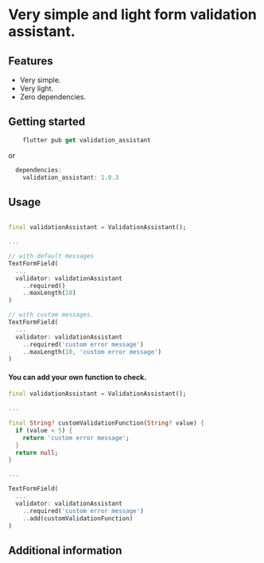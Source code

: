 <!-- 
This README describes the package. If you publish this package to pub.dev,
this README's contents appear on the landing page for your package.

For information about how to write a good package README, see the guide for
[writing package pages](https://dart.dev/guides/libraries/writing-package-pages). 

For general information about developing packages, see the Dart guide for
[creating packages](https://dart.dev/guides/libraries/create-library-packages)
and the Flutter guide for
[developing packages and plugins](https://flutter.dev/developing-packages). 
-->

# Very simple and light form validation assistant.

## Features

[//]: # (List what your package can do. Maybe include images, gifs, or videos.)

- Very simple.
- Very light.
- Zero dependencies.

## Getting started

[//]: # (List prerequisites and provide or point to information on how to)

[//]: # (start using the package.)

```dart
    flutter pub get validation_assistant
```
or
```dart
  dependencies:
    validation_assistant: 1.0.3
```

## Usage

[//]: # (Include short and useful examples for package users. Add longer examples)

[//]: # (to `/example` folder. )

```dart

final validationAssistant = ValidationAssistant();

...

// with default messages
TextFormField(
  ...
  validator: validationAssistant
    ..required()
    ..maxLength(10)
)

// with custom messages.
TextFormField(
  ...
  validator: validationAssistant
    ..required('custom error message')
    ..maxLength(10, 'custom error message')
)
```

#### You can add your own function to check.

```dart
final validationAssistant = ValidationAssistant();

...
    
final String? customValidationFunction(String? value) {
  if (value < 5) {
    return 'custom error message';  
  }
  return null;
}

...

TextFormField(
  ...
  validator: validationAssistant
    ..required('custom error message')
    ..add(customValidationFunction)
)
```

## Additional information

[//]: # (Tell users more about the package: where to find more information, how to )

[//]: # (contribute to the package, how to file issues, what response they can expect )

[//]: # (from the package authors, and more.)
